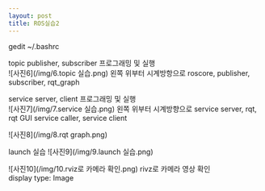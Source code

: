 ```yaml
---
layout: post
title: ROS실습2
---
```


gedit ~/.bashrc

 topic publisher, subscriber 프로그래밍 및 실행  
 ![사진6](/img/6.topic 실습.png)
왼쪽 위부터 시계방항으로 roscore, publisher, subscriber, rqt_graph

service server, client 프로그래밍 및 실행  
![사진7](/img/7.service 실습.png)
왼쪽 위부터 시계방향으로 service server, rqt, rqt GUI service caller, service client

![사진8](/img/8.rqt graph.png)

 launch 실습
![사진9](/img/9.launch 실습.png)

![사진10](/img/10.rviz로 카메라 확인.png)
rivz로 카메라 영상 확인  
display type: Image
